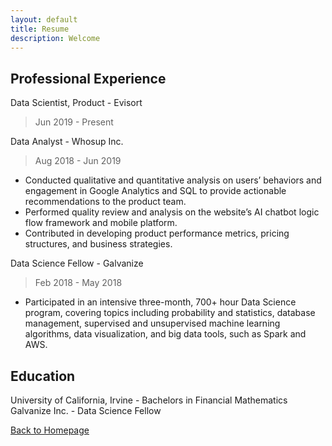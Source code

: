 ```yaml
---
layout: default
title: Resume
description: Welcome
---
```


<!-- [See PDF version]() -->

## Professional Experience

Data Scientist, Product - Evisort
 >  Jun 2019 - Present
 

Data Analyst - Whosup Inc.
>  Aug 2018 - Jun 2019
  - Conducted qualitative and quantitative analysis on users’ behaviors and engagement in Google Analytics and SQL to provide actionable recommendations to the product team.
  - Performed quality review and analysis on the website’s AI chatbot logic flow framework and mobile platform.
  - Contributed in developing product performance metrics, pricing structures, and business strategies.


Data Science Fellow - Galvanize
>  Feb 2018 - May 2018
- Participated in an intensive three-month, 700+ hour Data Science program, covering topics including probability and statistics, database management, supervised and unsupervised machine learning algorithms, data visualization, and big data tools, such as Spark and AWS.

## Education

University of California, Irvine - Bachelors in Financial Mathematics
Galvanize Inc. - Data Science Fellow

[Back to Homepage](./)
